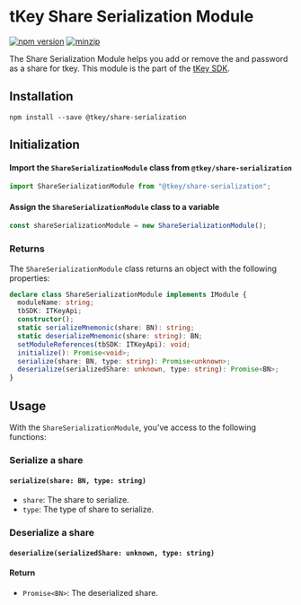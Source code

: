 # tKey Share Serialization Module

[![npm version](https://img.shields.io/npm/v/@tkey/share-serialization?label=%22%22)](https://www.npmjs.com/package/@tkey/share-serialization/v/latest) [![minzip](https://img.shields.io/bundlephobia/minzip/@tkey/share-serialization?label=%22%22)](https://bundlephobia.com/result?p=@tkey/share-serialization@latest)

The Share Serialization Module helps you add or remove the and password as a share for tkey. This module is the part of the [tKey SDK](https://github.com/tkey/tkey/).

## Installation

```shell
npm install --save @tkey/share-serialization
```

## Initialization

#### Import the `ShareSerializationModule` class from `@tkey/share-serialization`

```javascript
import ShareSerializationModule from "@tkey/share-serialization";
```

#### Assign the `ShareSerializationModule` class to a variable

```javascript
const shareSerializationModule = new ShareSerializationModule();
```

### Returns

The `ShareSerializationModule` class returns an object with the following properties:

```ts
declare class ShareSerializationModule implements IModule {
  moduleName: string;
  tbSDK: ITKeyApi;
  constructor();
  static serializeMnemonic(share: BN): string;
  static deserializeMnemonic(share: string): BN;
  setModuleReferences(tbSDK: ITKeyApi): void;
  initialize(): Promise<void>;
  serialize(share: BN, type: string): Promise<unknown>;
  deserialize(serializedShare: unknown, type: string): Promise<BN>;
}
```

## Usage

With the `ShareSerializationModule`, you've access to the following functions:

### Serialize a share

#### `serialize(share: BN, type: string)`

- `share`: The share to serialize.
- `type`: The type of share to serialize.

### Deserialize a share

#### `deserialize(serializedShare: unknown, type: string)`

#### Return

- `Promise<BN>`: The deserialized share.
